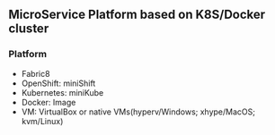 ## MicroService Platform based on K8S/Docker cluster

### Platform
- Fabric8
- OpenShift: miniShift
- Kubernetes: miniKube
- Docker: Image
- VM: VirtualBox or native VMs(hyperv/Windows; xhype/MacOS; kvm/Linux)
